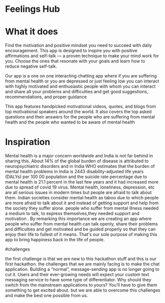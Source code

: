 # Feelings Hub

# What it does 
Find the motivation and positive mindset you need to succeed with daily encouragement. This app is designed to inspire you with positive affirmations and self-talk — a proven technique to make your mind work for you. Choose the ones that resonate with your goals and learn how to reduce negative self-talk.
 
Our app is a one on one interacting chatting app where if you are suffering from mental health or you are depressed or just feeling low you can interact with highly motivated and enthusiastic people with whom you can interact and share all your problems and difficulties and get good suggestions, recommendations, and proper guidance
 
This app features handpicked motivational videos, quotes, and blogs from top motivational speakers around the world. It also covers the top asked questions and their answers for the people who are suffering from mental health and the people who wanted to be aware of mental health

# Inspiration
Mental health is a major concern worldwide and India is not far behind in sharing this. About 14% of the global burden of disease is attributed to neuropsychiatric disorders and in India WHO estimates that the burden of mental health problems in India is 2443 disability-adjusted life years (DALYs) per 100 00 population and the suicide rate percentage due to mental health is 21.1 percent in the last few years and it had increased more  due to spread of covid 19 virus. Mental health, loneliness, depression, etc are all serious issues in modern times but people are afraid to talk about them. Indian societies consider mental health as taboo due to which people are more afraid to talk about it and instead of getting support and help from the society they suffer alone. people who suffer from mental illness  needed  a medium to talk, to express themselves,they needed support and motivation . By remarking this importance we are creating an app where people who suffer from mental health can talk openly, share their problems and difficulties and  get motivated and be guided properly so that they can enjoy their life to fullest of it means. That's our sole purpose of making this app to bring happiness back in the life of people.


#challenges  


the first challenge is that we are new to  this hackathon stuff and this is our first hackathon. 
the challenges that we are mainly facing is to make the chat application.
Building a “normal”, message-sending app is no longer going to cut it. Users and their ever-growing needs will expect your custom text messaging service to have some type of differentiator. Why should they switch from the mainstream applications to yours? You’ll have to give them something to get excited about.
but we are able to overcome this challenges and make the best one possible from us.